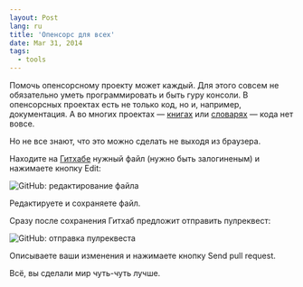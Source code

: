 ```yaml
---
layout: Post
lang: ru
title: 'Опенсорс для всех'
date: Mar 31, 2014
tags:
  - tools
---
```


Помочь опенсорсному проекту может каждый. Для этого совсем не обязательно уметь программировать и быть гуру консоли. В опенсорсных проектах есть не только код, но и, например, документация. А во многих проектах — [книгах](https://github.com/A/largescaleJS_ru) или [словарях](https://github.com/web-standards-ru/dictionary) — кода нет вовсе.

Но не все знают, что это можно сделать не выходя из браузера.

Находите на [Гитхабе](https://github.com/) нужный файл (нужно быть залогиненым) и нажимаете кнопку Edit:

![GitHub: редактирование файла](/images/github_edit.png)

Редактируете и сохраняете файл.

Сразу после сохранения Гитхаб предложит отправить пулреквест:

![GitHub: отправка пулреквеста](/images/github_pull_request.png)

Описываете ваши изменения и нажимаете кнопку Send pull request.

Всё, вы сделали мир чуть-чуть лучше.
